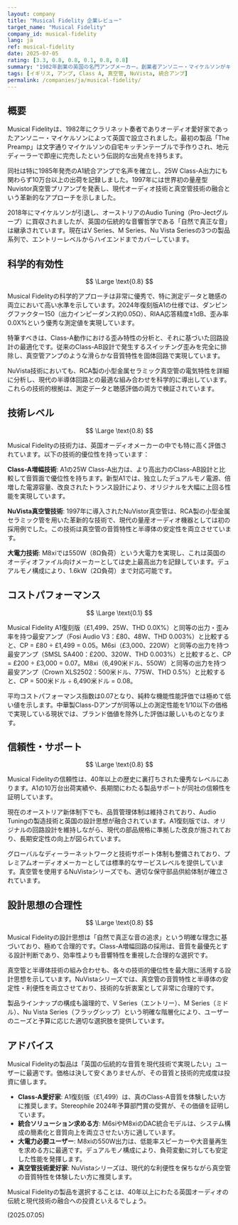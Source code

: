 ```yaml
---
layout: company
title: "Musical Fidelity 企業レビュー"
target_name: "Musical Fidelity"
company_id: musical-fidelity
lang: ja
ref: musical-fidelity
date: 2025-07-05
rating: [3.3, 0.8, 0.8, 0.1, 0.8, 0.8]
summary: "1982年創業の英国の名門アンプメーカー。創業者アンソニー・マイケルソンがキッチンテーブルで手作りした最初の製品から始まり、A1の10万台出荷やNuVistaの革新的真空管技術で業界に名を刻みました。2018年にオーストリアのAudio Tuningに買収されましたが、英国の伝統的な「自然で真正な音」を維持。現在はStereophile 2024年予算部門賞を受賞したA1復刻版を筆頭に、エントリーからフラッグシップまで幅広いラインナップを展開しています。"
tags: [イギリス, アンプ, Class A, 真空管, NuVista, 統合アンプ]
permalink: /companies/ja/musical-fidelity/
---
```


## 概要

Musical Fidelityは、1982年にクラリネット奏者でありオーディオ愛好家であったアンソニー・マイケルソンによって英国で設立されました。最初の製品「The Preamp」は文字通りマイケルソンの自宅キッチンテーブルで手作りされ、地元ディーラーで即座に完売したという伝説的な出発点を持ちます。

同社は特に1985年発売のA1統合アンプで名声を確立し、25W Class-A出力にも関わらず10万台以上の出荷を記録しました。1997年には世界初の量産型Nuvistor真空管プリアンプを発表し、現代オーディオ技術と真空管技術の融合という革新的なアプローチを示しました。

2018年にマイケルソンが引退し、オーストリアのAudio Tuning（Pro-Jectグループ）に買収されましたが、英国の伝統的な音響哲学である「自然で真正な音」は継承されています。現在はV Series、M Series、Nu Vista Seriesの3つの製品系列で、エントリーレベルからハイエンドまでカバーしています。

## 科学的有効性

$$ \Large \text{0.8} $$

Musical Fidelityの科学的アプローチは非常に優秀で、特に測定データと聴感の両立において高い水準を示しています。2024年復刻版A1の仕様では、ダンピングファクター150（出力インピーダンス約0.05Ω）、RIAA応答精度±1dB、歪み率0.0X%という優秀な測定値を実現しています。

特筆すべきは、Class-A動作における歪み特性の分析と、それに基づいた回路設計の最適化です。従来のClass-AB設計で発生するスイッチング歪みを完全に排除し、真空管アンプのような滑らかな音質特性を固体回路で実現しています。

NuVista技術においても、RCA製の小型金属セラミック真空管の電気特性を詳細に分析し、現代の半導体回路との最適な組み合わせを科学的に導出しています。これらの技術的根拠は、測定データと聴感評価の両方で検証されています。

## 技術レベル

$$ \Large \text{0.8} $$

Musical Fidelityの技術力は、英国オーディオメーカーの中でも特に高く評価されています。以下の技術的優位性を持っています：

**Class-A増幅技術**: A1の25W Class-A出力は、より高出力のClass-AB設計と比較して音質面で優位性を持ちます。新型A1では、独立したデュアルモノ電源、倍増した電源容量、改良されたトランス設計により、オリジナルを大幅に上回る性能を実現しています。

**NuVista真空管技術**: 1997年に導入されたNuVistor真空管は、RCA製の小型金属セラミック管を用いた革新的な技術で、現代の量産オーディオ機器としては初の採用例でした。この技術は真空管の音質特性と半導体の安定性を両立させています。

**大電力技術**: M8xiでは550W（8Ω負荷）という大電力を実現し、これは英国のオーディオファイル向けメーカーとしては史上最高出力を記録しています。デュアルモノ構成により、1.6kW（2Ω負荷）まで対応可能です。

## コストパフォーマンス

$$ \Large \text{0.1} $$

Musical Fidelity A1復刻版（£1,499、25W、THD 0.0X%）と同等の出力・歪み率を持つ最安アンプ（Fosi Audio V3：£80、48W、THD 0.003%）と比較すると、CP = £80 ÷ £1,499 = 0.05。M6si（£3,000、220W）と同等の出力を持つ最安アンプ（SMSL SA400：£200、320W、THD 0.003%）と比較すると、CP = £200 ÷ £3,000 = 0.07。M8xi（6,490米ドル、550W）と同等の出力を持つ最安アンプ（Crown XLS2502：500米ドル、775W、THD 0.5%）と比較すると、CP = 500米ドル ÷ 6,490米ドル = 0.08。

平均コストパフォーマンス指数は0.07となり、純粋な機能性能評価では極めて低い値を示します。中華製Class-Dアンプが同等以上の測定性能を1/10以下の価格で実現している現状では、ブランド価値を除外した評価は厳しいものとなります。

## 信頼性・サポート

$$ \Large \text{0.8} $$

Musical Fidelityの信頼性は、40年以上の歴史に裏打ちされた優秀なレベルにあります。A1の10万台出荷実績や、長期間にわたる製品サポートが同社の信頼性を証明しています。

現在のオーストリア新体制下でも、品質管理体制は維持されており、Audio Tuningの製造技術と英国の設計思想が融合されています。A1復刻版では、オリジナルの回路設計を維持しながら、現代の部品規格に準拠した改良が施されており、長期安定性の向上が図られています。

グローバルなディーラーネットワークと技術サポート体制も整備されており、プレミアムオーディオメーカーとしては標準的なサービスレベルを提供しています。真空管を使用するNuVistaシリーズでも、適切な保守部品供給体制が確立されています。

## 設計思想の合理性

$$ \Large \text{0.8} $$

Musical Fidelityの設計思想は「自然で真正な音の追求」という明確な理念に基づいており、極めて合理的です。Class-A増幅回路の採用は、音質を最優先とする設計判断であり、効率性よりも音響特性を重視した合理的な選択です。

真空管と半導体技術の組み合わせも、各々の技術的優位性を最大限に活用する設計思想を示しています。NuVistaシリーズでは、真空管の音質特性と半導体の安定性・利便性を両立させており、技術的な折衷案として非常に合理的です。

製品ラインナップの構成も論理的で、V Series（エントリー）、M Series（ミドル）、Nu Vista Series（フラッグシップ）という明確な階層化により、ユーザーのニーズと予算に応じた適切な選択肢を提供しています。

## アドバイス

Musical Fidelityの製品は「英国の伝統的な音質を現代技術で実現したい」ユーザーに最適です。価格は決して安くありませんが、その音質と技術的完成度は投資に値します。

- **Class-A愛好家**: A1復刻版（£1,499）は、真のClass-A音質を体験したい方に推奨します。Stereophile 2024年予算部門賞の受賞が、その価値を証明しています。
- **統合ソリューション求める方**: M6siやM8xiのDAC統合モデルは、システム構成の簡素化と音質向上を両立させたい方に適しています。
- **大電力必要ユーザー**: M8xiの550W出力は、低能率スピーカーや大音量再生を求める方に最適です。デュアルモノ構成により、負荷変動に対しても安定した性能を発揮します。
- **真空管技術愛好家**: NuVistaシリーズは、現代的な利便性を保ちながら真空管の音質特性を体験したい方に推奨します。

Musical Fidelityの製品を選択することは、40年以上にわたる英国オーディオの伝統と現代技術の融合への投資といえるでしょう。

(2025.07.05)
